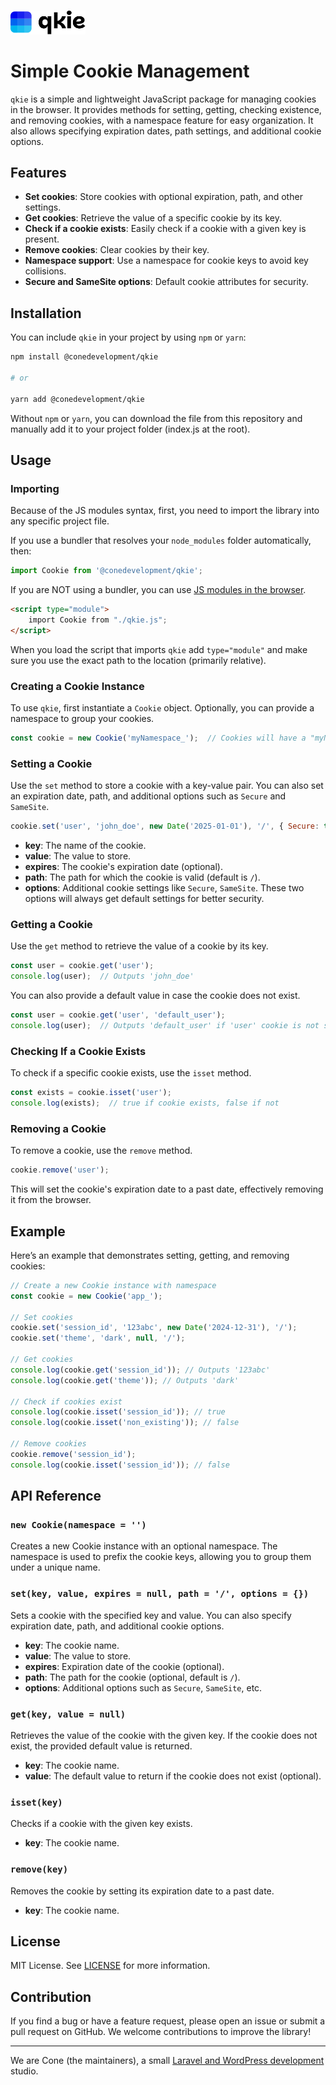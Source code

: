 <p>
    <br>
    <picture>
      <source media="(prefers-color-scheme: light)" srcset="./.github/qkie-logo-dark.svg">
      <source media="(prefers-color-scheme: dark)" srcset="./.github/qkie-logo-light.svg">
      <img alt="qkie" width="120" src="./.github/qkie-logo-dark.svg">
    </picture>
    <br>
</p>


# Simple Cookie Management

`qkie` is a simple and lightweight JavaScript package for managing cookies in the browser. It provides methods for setting, getting, checking existence, and removing cookies, with a namespace feature for easy organization. It also allows specifying expiration dates, path settings, and additional cookie options.

## Features

- **Set cookies**: Store cookies with optional expiration, path, and other settings.
- **Get cookies**: Retrieve the value of a specific cookie by its key.
- **Check if a cookie exists**: Easily check if a cookie with a given key is present.
- **Remove cookies**: Clear cookies by their key.
- **Namespace support**: Use a namespace for cookie keys to avoid key collisions.
- **Secure and SameSite options**: Default cookie attributes for security.
  
## Installation

You can include `qkie` in your project by using `npm` or `yarn`:

```bash
npm install @conedevelopment/qkie

# or

yarn add @conedevelopment/qkie
```

Without `npm` or `yarn`, you can download the file from this repository and manually add it to your project folder (index.js at the root).

## Usage

### Importing 

Because of the JS modules syntax, first, you need to import the library into any specific project file.

If you use a bundler that resolves your `node_modules` folder automatically, then:

```javascript
import Cookie from '@conedevelopment/qkie';
```

If you are NOT using a bundler, you can use [JS modules in the browser](https://www.w3schools.com/js/js_modules.asp).

```html
<script type="module">
    import Cookie from "./qkie.js";
</script>
```
When you load the script that imports `qkie` add `type="module"` and make sure you use the exact path to the location (primarily relative).

### Creating a Cookie Instance

To use `qkie`, first instantiate a `Cookie` object. Optionally, you can provide a namespace to group your cookies.

```javascript
const cookie = new Cookie('myNamespace_');  // Cookies will have a "myNamespace_" prefix
```

### Setting a Cookie

Use the `set` method to store a cookie with a key-value pair. You can also set an expiration date, path, and additional options such as `Secure` and `SameSite`.

```javascript
cookie.set('user', 'john_doe', new Date('2025-01-01'), '/', { Secure: true, SameSite: 'Strict' });
```

- **key**: The name of the cookie.
- **value**: The value to store.
- **expires**: The cookie's expiration date (optional).
- **path**: The path for which the cookie is valid (default is `/`).
- **options**: Additional cookie settings like `Secure`, `SameSite`. These two options will always get default settings for better security.

### Getting a Cookie

Use the `get` method to retrieve the value of a cookie by its key.

```javascript
const user = cookie.get('user');
console.log(user);  // Outputs 'john_doe'
```

You can also provide a default value in case the cookie does not exist.

```javascript
const user = cookie.get('user', 'default_user');
console.log(user);  // Outputs 'default_user' if 'user' cookie is not set
```

### Checking If a Cookie Exists

To check if a specific cookie exists, use the `isset` method.

```javascript
const exists = cookie.isset('user');
console.log(exists);  // true if cookie exists, false if not
```

### Removing a Cookie

To remove a cookie, use the `remove` method.

```javascript
cookie.remove('user');
```

This will set the cookie's expiration date to a past date, effectively removing it from the browser.

## Example

Here’s an example that demonstrates setting, getting, and removing cookies:

```javascript
// Create a new Cookie instance with namespace
const cookie = new Cookie('app_');

// Set cookies
cookie.set('session_id', '123abc', new Date('2024-12-31'), '/');
cookie.set('theme', 'dark', null, '/');

// Get cookies
console.log(cookie.get('session_id')); // Outputs '123abc'
console.log(cookie.get('theme')); // Outputs 'dark'

// Check if cookies exist
console.log(cookie.isset('session_id')); // true
console.log(cookie.isset('non_existing')); // false

// Remove cookies
cookie.remove('session_id');
console.log(cookie.isset('session_id')); // false
```

## API Reference

### `new Cookie(namespace = '')`

Creates a new Cookie instance with an optional namespace. The namespace is used to prefix the cookie keys, allowing you to group them under a unique name.

### `set(key, value, expires = null, path = '/', options = {})`

Sets a cookie with the specified key and value. You can also specify expiration date, path, and additional cookie options.

- **key**: The cookie name.
- **value**: The value to store.
- **expires**: Expiration date of the cookie (optional).
- **path**: The path for the cookie (optional, default is `/`).
- **options**: Additional options such as `Secure`, `SameSite`, etc.

### `get(key, value = null)`

Retrieves the value of the cookie with the given key. If the cookie does not exist, the provided default value is returned.

- **key**: The cookie name.
- **value**: The default value to return if the cookie does not exist (optional).

### `isset(key)`

Checks if a cookie with the given key exists.

- **key**: The cookie name.

### `remove(key)`

Removes the cookie by setting its expiration date to a past date.

- **key**: The cookie name.

## License

MIT License. See [LICENSE](https://github.com/conedevelopment/qkie/blob/master/LICENSE) for more information.

## Contribution

If you find a bug or have a feature request, please open an issue or submit a pull request on GitHub. We welcome contributions to improve the library!

---

We are Cone (the maintainers), a small [Laravel and WordPress development](https://conedevelopment.com/) studio.

